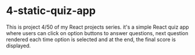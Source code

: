 # 4-static-quiz-app
This is project 4/50 of my React projects series. 
it's a simple React quiz app where users can click on option buttons to answer questions, next question rendered each time option is selected and at the end, the final score is displayed.

